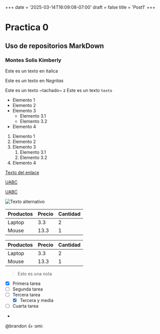 +++
date = '2025-03-14T16:09:08-07:00'
draft = false
title = 'Post1'
+++



<!-- Los comentarios se hacen de esta manera -->
<!-- Encabezados depende el numero de # es el numero de encabezados-->
# Practica 0

## Uso de repositorios MarkDown

### Montes Solis Kimberly

Este es un texto en italica
<!-- Tambien se puede con guin bajo -->
<!-- como hacer negritas -->
Este es un texto en *Negritas*
<!-- tambien se puede con doble guion bajo -->

<!-- como tachar -->
Este es un texto ~tachado~
z
Este es un texto `texto`
<!-- como hacer listas -->
* Elemento 1
* Elemento 2
* Elemento 3 <!--Para hacer los subtemas es con tab -->
  * Elemento 3.1
  * Elemento 3.2
* Elemento 4
  
<!-- Como hacer listas ordenadas -->
1. Elemento 1
2. Elemento 2
3. Elemento 3
   1. Elemento 3.1
   2. Elemento 3.2
4. Elemento 4

<!-- Enlaces -->
[Texto del enlace](http://www.google.com
"Texto del tooltip")

[UABC](http://www.uabc.mx)

[UABC](http://www.uabc.mx
"Sitio universitario")

<!-- Imagenes -->
![Texto alternativo](https://encrypted-tbn0.gstatic.com/images?q=tbn:ANd9GcTfGbgpDCSkYlyXges-IjQvvQr7Tp-kD-b1fw&s)


 | Productos | Precio | Cantidad |
 | - | - | - |
 | Laptop | 3.3| 2 |
 | Mouse | 13.3 | 1 |

<!-- Manera limpia -->
| Productos | Precio | Cantidad |
| --------- | ------ | -------- |
| Laptop    | 3.3    | 2        |
| Mouse     | 13.3   | 1        |

<!-- Notas -->
> Esto es una nota

<!-- Tareas -->
* [x] Primera tarea
* [ ] Segunda tarea
* [ ] Tercera tarea
  * [x] Tercera y media
* [ ] Cuarta tarea

<!-- Divisores horizontales -->
*  
<!-- Menciones -->
@brandon :+1:  :smi:
